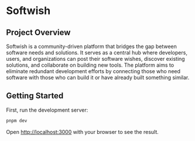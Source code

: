 # Softwish

## Project Overview
Softwish is a community-driven platform that bridges the gap between software needs and solutions. It serves as a central hub where developers, users, and organizations can post their software wishes, discover existing solutions, and collaborate on building new tools. The platform aims to eliminate redundant development efforts by connecting those who need software with those who can build it or have already built something similar.

## Getting Started

First, run the development server:

```bash
pnpm dev
```

Open [http://localhost:3000](http://localhost:3000) with your browser to see the result.

